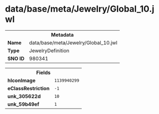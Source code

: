 <h1>data/base/meta/Jewelry/Global_10.jwl</h1><table><tr><th colspan="100%">Metadata</th></tr><tr><td><b>Name</b></td><td>data/base/meta/Jewelry/Global_10.jwl</td></tr><tr><td><b>Type</b></td><td>JewelryDefinition</td></tr><tr><td><b>SNO ID</b></td><td>980341</td></tr></table>

<table><tr><th colspan="100%">Fields</th></tr><tr><td><b>hIconImage</b></td><td><code>1139940299</code></td></tr><tr><td><b>eClassRestriction</b></td><td><code>-1</code></td></tr><tr><td><b>unk_305622d</b></td><td><code>10</code></td></tr><tr><td><b>unk_59b49ef</b></td><td><code>1</code></td></tr></table>

